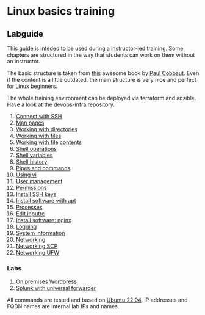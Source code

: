 # Linux basics training
## Labguide

This guide is inteded to be used during a instructor-led training. Some chapters are structured in the way that students can work on them without an instructor.

The basic structure is taken from [this](http://linux-training.be/linuxfun.pdf) awesome book by [Paul Cobbaut](http://www.linkedin.com/in/cobbaut). Even if the content is a little outdated, the main structure is very nice and perfect for Linux beginners.

The whole training environment can be deployed via terraform and ansible. Have a look at the [devops-infra](https://github.com/fox27374/devops-infra) repository.


1) [Connect with SSH](doc/Labguide/connect-ssh.md)
2) [Man pages](doc/Labguide/man-pages.md)
3) [Working with directories](doc/Labguide/working-with-dirs.md)
4) [Working with files](doc/Labguide/working-with-files.md)
5) [Working with file contents](doc/Labguide/working-with-file-contents.md)
6) [Shell operations](doc/Labguide/shell-operations.md)
7) [Shell variables](doc/Labguide/shell-variables.md)
8) [Shell history](doc/Labguide/shell-history.md)
9) [Pipes and commands](doc/Labguide/pipes-and-commands.md)
10) [Using vi](doc/Labguide/using-vi.md)
11) [User management](doc/Labguide/user-management.md)
12) [Permissions](doc/Labguide/permissions.md)
13) [Install SSH keys](doc/Labguide/install-ssh-key.md)
14) [Install software with apt](doc/Labguide/install-software-apt.md)
15) [Processes](doc/Labguide/processes.md)
16) [Edit inputrc](doc/Labguide/inputrc.md)
17) [Install software: nginx](doc/Labguide/install-software-nginx.md)
18) [Logging](doc/Labguide/logging.md)
19) [System information](doc/Labguide/system-information.md)
20) [Networking](doc/Labguide/networking.md)
21) [Networking SCP](doc/Labguide/networking-scp.md)
22) [Networking UFW](doc/Labguide/networking-ufw.md)

### Labs
1) [On premises Wordpress](doc/Labguide/lab1.md)
2) [Splunk with universal forwarder](doc/Labguide/lab2.md)

All commands are tested and based on [Ubuntu 22.04](https://ubuntu.com/). IP addresses and FQDN names are internal lab IPs and names.
